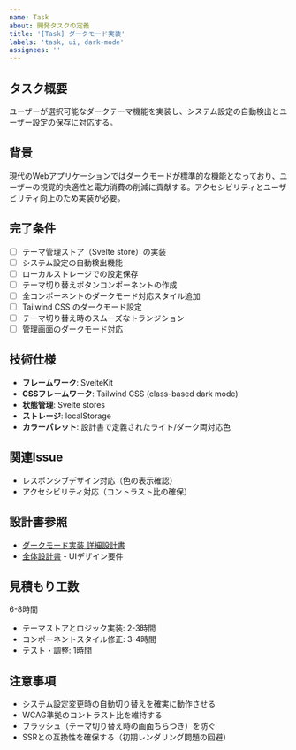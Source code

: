 ```yaml
---
name: Task
about: 開発タスクの定義
title: '[Task] ダークモード実装'
labels: 'task, ui, dark-mode'
assignees: ''
---
```


## タスク概要

ユーザーが選択可能なダークテーマ機能を実装し、システム設定の自動検出とユーザー設定の保存に対応する。

## 背景

現代のWebアプリケーションではダークモードが標準的な機能となっており、ユーザーの視覚的快適性と電力消費の削減に貢献する。アクセシビリティとユーザビリティ向上のため実装が必要。

## 完了条件

- [ ] テーマ管理ストア（Svelte store）の実装
- [ ] システム設定の自動検出機能
- [ ] ローカルストレージでの設定保存
- [ ] テーマ切り替えボタンコンポーネントの作成
- [ ] 全コンポーネントのダークモード対応スタイル追加
- [ ] Tailwind CSS のダークモード設定
- [ ] テーマ切り替え時のスムーズなトランジション
- [ ] 管理画面のダークモード対応

## 技術仕様

- **フレームワーク**: SvelteKit
- **CSSフレームワーク**: Tailwind CSS (class-based dark mode)
- **状態管理**: Svelte stores
- **ストレージ**: localStorage
- **カラーパレット**: 設計書で定義されたライト/ダーク両対応色

## 関連Issue

- レスポンシブデザイン対応（色の表示確認）
- アクセシビリティ対応（コントラスト比の確保）

## 設計書参照

- [ダークモード実装 詳細設計書](../designs/phase-6/02_dark-mode.md)
- [全体設計書](../design.md) - UIデザイン要件

## 見積もり工数

6-8時間
- テーマストアとロジック実装: 2-3時間
- コンポーネントスタイル修正: 3-4時間
- テスト・調整: 1時間

## 注意事項

- システム設定変更時の自動切り替えを確実に動作させる
- WCAG準拠のコントラスト比を維持する
- フラッシュ（テーマ切り替え時の画面ちらつき）を防ぐ
- SSRとの互換性を確保する（初期レンダリング問題の回避）